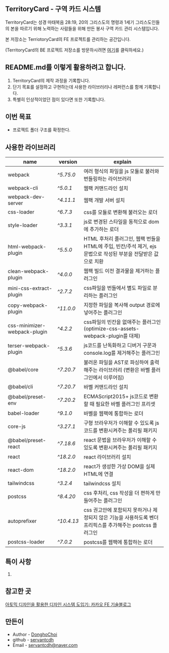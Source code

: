 ## TerritoryCard - 구역 카드 시스템

TerritoryCard는 성경 마태복음 28:19, 20의 그리스도의 명령과 1세기 그리스도인들의 본을 따르기 위해 노력하는 사람들을 위해 만든 봉사 구역 카드 관리 시스템입니다.

본 저장소는 TerriotoryCard의 FE 프로젝트를 관리하는 공간입니다.

(TerritoryCard의 BE 프로젝트 저장소를 방문하시려면 [여기](https://github.com/servantcdh/territory-card-api)를 클릭하세요.)

## README.md를 이렇게 활용하려고 합니다.

1. TerritoryCard의 제작 과정을 기록합니다.
2. 단기 목표를 설정하고 구현하는데 사용한 라이브러리나 레퍼런스를 함께 기록합니다.
3. 특별히 인상적이었던 점이 있다면 또한 기록합니다.

## 이번 목표

- 프로젝트 폴더 구조를 확정한다.

## 사용한 라이브러리

| name                         | version    | explain                                                                                                        |
| ---------------------------- | ---------- | -------------------------------------------------------------------------------------------------------------- |
| webpack                      | _^5.75.0_  | 여러 형식의 파일을 js 모듈로 불러와 번들링하는 라이브러리                                                      |
| webpack-cli                  | _^5.0.1_   | 웹팩 커맨드라인 설치                                                                                           |
| webpack-dev-server           | _^4.11.1_  | 웹팩 개발 서버 설치                                                                                            |
| css-loader                   | _^6.7.3_   | css를 모듈로 변환해 불러오는 로더                                                                              |
| style-loader                 | _^3.3.1_   | js로 변경된 스타일을 동적으로 dom에 추가하는 로더                                                              |
| html-webpack-plugin          | _^5.5.0_   | HTML 후처리 플러그인, 웹팩 번들을 HTML에 주입, 빈칸/주석 제거, ejs 문법으로 작성된 부분을 전달받은 값으로 치환 |
| clean-webpack-plugin         | _^4.0.0_   | 웹팩 빌드 이전 결과물을 제거하는 플러그인                                                                      |
| mini-css-extract-plugin      | _^2.7.2_   | css파일을 번들에서 별도 파일로 분리하는 플러그인                                                               |
| copy-webpack-plugin          | _^11.0.0_  | 지정한 파일을 복사해 output 경로에 넣어주는 플러그인                                                           |
| css-minimizer-webpack-plugin | _^4.2.2_   | css파일의 빈칸을 없애주는 플러그인 (optimize-css-assets-webpack-plugin를 대체)                                 |
| terser-webpack-plugin        | _^5.3.6_   | js코드를 난독화하고 디버거 구문과 console.log를 제거해주는 플러그인                                            |
| @babel/core                  | _^7.20.7_  | 불러온 파일을 AST로 파싱하여 출력해주는 라이브러리 (변환은 바벨 플러그인에서 이루어짐)                         |
| @babel/cli                   | _^7.20.7_  | 바벨 커맨드라인 설치                                                                                           |
| @babel/preset-env            | _^7.20.2_  | ECMAScript2015+ js코드로 변환할 때 필요한 바벨 플러그인 프리셋                                                 |
| babel-loader                 | _^9.1.0_   | 바벨을 웹팩에 통합하는 로더                                                                                    |
| core-js                      | _^3.27.1_  | 구형 브라우저가 이해할 수 있도록 js코드를 변환시켜주는 폴리필 패키지                                           |
| @babel/preset-react          | _^7.18.6_  | react 문법을 브라우저가 이해할 수 있도록 변환시켜주는 폴리필 패키지                                            |
| react                        | _^18.2.0_  | react 라이브러리 설치                                                                                          |
| react-dom                    | _^18.2.0_  | react가 생성한 가상 DOM을 실제 HTML에 연결                                                                     |
| tailwindcss                  | _^3.2.4_   | tailwindcss 설치                                                                                               |
| postcss                      | _^8.4.20_  | css 후처리, css 작성을 더 편하게 만들어주는 플러그인                                                           |
| autoprefixer                 | _^10.4.13_ | css 권고안에 포함되지 못하거나 제정되지 않은 기능을 사용하도록 벤더 프리픽스를 추가해주는 postcss 플러그인     |
| postcss-loader               | _^7.0.2_   | postcss를 웹팩에 통합하는 로더                                                                                 |

## 특이 사항

1. 

## 참고한 곳

[아토믹 디자인을 활용한 디자인 시스템 도입기: 카카오 FE 기술블로그](https://fe-developers.kakaoent.com/2022/220505-how-page-part-use-atomic-design-system/)

## 만든이

- Author - [DonghoChoi](https://github.com/servantcdh)
- github - [servantcdh](https://github.com/servantcdh)
- Email - [servantcdh@naver.com](servantcdh@naver.com)
